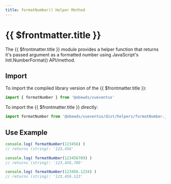 ```yaml
---
title: formatNumber() Helper Method
---
```



<script setup>
    import DocsPackageVersion from '../../../src/views/compos/DocsPackageVersion.vue'
</script>



# {{ $frontmatter.title }}

The {{ $frontmatter.title }} module provides a helper function that returns it's passed argument as a formatted number using JavaScript's Intl.NumberFormat() API/method.







## Import

To import the compiled library version of the {{ $frontmatter.title }}:

```javascript
import { formatNumber } from '@obewds/vueventus'
```

To import the {{ $frontmatter.title }} directly:

```javascript
import formatNumber from '@obewds/vueventus/dist/helpers/formatNumber.js'
```






## Use Example

```javascript
console.log( formatNumber(123456) )
// returns (string): '123,456'

console.log( formatNumber(123456789) )
// returns (string): '123,456,789'

console.log( formatNumber(123456.1234) )
// returns (string): '123,456.123'
```






<DocsPackageVersion/>
